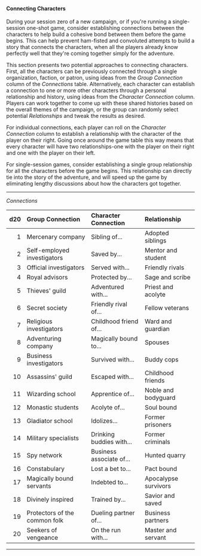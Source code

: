 #### Connecting Characters

During your session zero of a new campaign, or if you're running a single-session one-shot game, consider establishing connections between the characters to help build a cohesive bond between them before the game begins.
This can help prevent ham-fisted and convoluted attempts to build a story that connects the characters, when all the players already know perfectly well that they're coming together simply for the adventure.

This section presents two potential approaches to connecting characters.
First, all the characters can be previously connected through a single organization, faction, or patron, using ideas from the _Group Connection_ column of the _Connections_ table.
Alternatively, each character can establish a connection to one or more other characters through a personal relationship and history, using ideas from the _Character Connection_ column.
Players can work together to come up with these shared histories based on the overall themes of the campaign, or the group can randomly select potential _Relationships_ and tweak the results as desired.

For individual connections, each player can roll on the _Character Connection_ column to establish a relationship with the character of the player on their right.
Going once around the game table this way means that every character will have two relationships-one with the player on their right and one with the player on their left.

For single-session games, consider establishing a single group relationship for all the characters before the game begins.
This relationship can directly tie into the story of the adventure, and will speed up the game by eliminating lengthy discussions about how the characters got together.

___
<!-- markdownlint-disable-next-line no-emphasis-as-heading -->
_Connections_

| d20 | Group Connection              | Character Connection     | Relationship         |
|----:|:------------------------------|:-------------------------|:---------------------|
|  1  | Mercenary company             | Sibling of...            | Adopted siblings     |
|  2  | Self-employed investigators   | Saved by...              | Mentor and student   |
|  3  | Official investigators        | Served with...           | Friendly rivals      |
|  4  | Royal advisors                | Protected by...          | Sage and scribe      |
|  5  | Thieves' guild                | Adventured with...       | Priest and acolyte   |
|  6  | Secret society                | Friendly rival of...     | Fellow veterans      |
|  7  | Religious investigators       | Childhood friend of...   | Ward and guardian    |
|  8  | Adventuring company           | Magically bound to...    | Spouses              |
|  9  | Business investigators        | Survived with...         | Buddy cops           |
| 10  | Assassins' guild              | Escaped with...          | Childhood friends    |
| 11  | Wizarding school              | Apprentice of...         | Noble and bodyguard  |
| 12  | Monastic students             | Acolyte of...            | Soul bound           |
| 13  | Gladiator school              | Idolizes...              | Former prisoners     |
| 14  | Military specialists          | Drinking buddies with... | Former criminals     |
| 15  | Spy network                   | Business associate of... | Hunted quarry        |
| 16  | Constabulary                  | Lost a bet to...         | Pact bound           |
| 17  | Magically bound servants      | Indebted to...           | Apocalypse survivors |
| 18  | Divinely inspired             | Trained by...            | Savior and saved     |
| 19  | Protectors of the common folk | Dueling partner of...    | Business partners    |
| 20  | Seekers of vengeance          | On the run with...       | Master and servant   |

___
